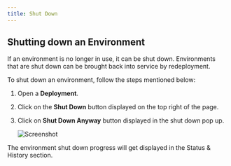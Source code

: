 ```yaml
---
title: Shut Down
---
```


## Shutting down an Environment

If an environment is no longer in use, it can be shut down. Environments that are shut down can be brought back into service by redeployment.

To shut down an environment, follow the steps mentioned below:

1. Open a **Deployment**.

2. Click on the **Shut Down** button displayed on the top right of the page.

3. Click on **Shut Down Anyway** button displayed in the shut down pop up.

    ![Screenshot](/docs/assets/shutdown-deployment.png)

The environment shut down progress will get displayed in the Status & History section.

